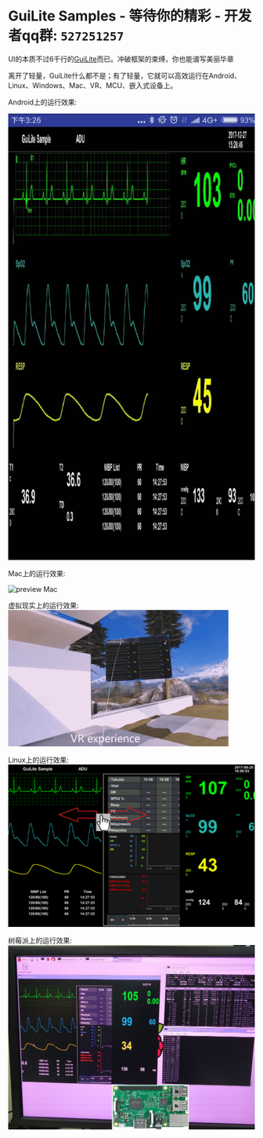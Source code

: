 # GuiLite Samples - 等待你的精彩 - 开发者qq群: `527251257`

UI的本质不过6千行的[GuiLite](https://github.com/idea4good/GuiLite)而已。冲破框架的束缚，你也能谱写美丽华章

离开了轻量，GuiLite什么都不是；有了轻量，它就可以高效运行在Android、Linux、Windows、Mac、VR、MCU、嵌入式设备上。

Android上的运行效果:

![preview Android](preview-Android.gif)

Mac上的运行效果:

![preview Mac](preview-Mac.gif)

虚拟现实上的运行效果:![preview Win MR](preview-WinMixedReality.gif)

Linux上的运行效果:![preview Linux](preview-Linux.png)

树莓派上的运行效果:![preview RaspberryPi](preview-RaspberryPi.jpg)
